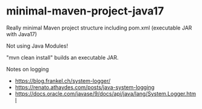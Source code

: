 # minimal-maven-project-java17
Really minimal Maven project structure including pom.xml (executable JAR with Java17)

Not using Java Modules!

"mvn clean install" builds an executable JAR.

Notes on logging
- https://blog.frankel.ch/system-logger/
- https://renato.athaydes.com/posts/java-system-logging
- https://docs.oracle.com/javase/9/docs/api/java/lang/System.Logger.html
